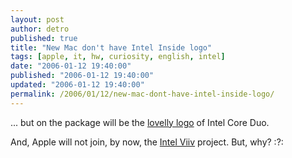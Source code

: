```yaml
---
layout: post
author: detro
published: true
title: "New Mac don't have Intel Inside logo"
tags: [apple, it, hw, curiosity, english, intel]
date: "2006-01-12 19:40:00"
published: "2006-01-12 19:40:00"
updated: "2006-01-12 19:40:00"
permalink: /2006/01/12/new-mac-dont-have-intel-inside-logo/
---
```


... but on the package will be the <a href="http://www.detronizator.org/2006/01/12/its-too-late/">lovelly logo</a> of Intel Core Duo.

And, Apple will not join, by now, the <a target="_new" href="http://news.com.com/Intel+details+new+brand+for+entertainment+PCs/2100-1041_3-5842745.html?tag=nl">Intel Viiv</a> project. But, why? :?:
